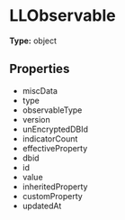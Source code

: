 # LLObservable


**Type:** object

## Properties
* miscData
* type
* observableType
* version
* unEncryptedDBId
* indicatorCount
* effectiveProperty
* dbid
* id
* value
* inheritedProperty
* customProperty
* updatedAt
